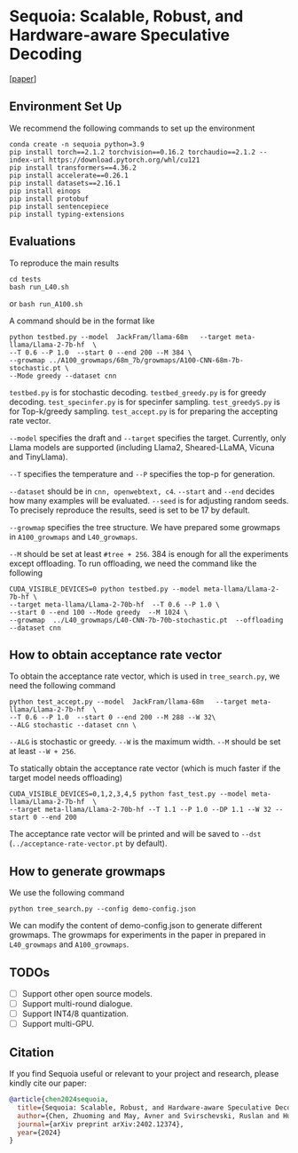 # Sequoia: Scalable, Robust, and Hardware-aware Speculative Decoding
[[paper](https://arxiv.org/abs/2402.12374)]
## Environment Set Up
We recommend the following commands to set up the environment

    conda create -n sequoia python=3.9
    pip install torch==2.1.2 torchvision==0.16.2 torchaudio==2.1.2 --index-url https://download.pytorch.org/whl/cu121
    pip install transformers==4.36.2
    pip install accelerate==0.26.1
    pip install datasets==2.16.1
    pip install einops
    pip install protobuf
    pip install sentencepiece
    pip install typing-extensions

## Evaluations
To reproduce the main results

    cd tests
    bash run_L40.sh

or `bash run_A100.sh`
    
A command should be in the format like

    python testbed.py --model  JackFram/llama-68m   --target meta-llama/Llama-2-7b-hf  \
    --T 0.6 --P 1.0  --start 0 --end 200 --M 384 \
    --growmap ../A100_growmaps/68m_7b/growmaps/A100-CNN-68m-7b-stochastic.pt \
    --Mode greedy --dataset cnn

`testbed.py` is for stochastic decoding. `testbed_greedy.py` is for greedy decoding. `test_specinfer.py` is for specinfer sampling. `test_greedyS.py` is for Top-k/greedy sampling. `test_accept.py` is for preparing the accepting rate vector.

`--model` specifies the draft and `--target` specifies the target. Currently, only Llama models are supported (including Llama2, Sheared-LLaMA, Vicuna and TinyLlama).

`--T` specifies the temperature and `--P` specifies the top-p for generation. 

`--dataset` should be in `cnn, openwebtext, c4`.  `--start` and `--end` decides how many examples will be evaluated. `--seed` is for adjusting random seeds. To precisely reproduce the results, seed is set to be 17 by default.

`--growmap` specifies the tree structure. We have prepared some growmaps in `A100_growmaps` and `L40_growmaps`. 

`--M` should be set at least `#tree + 256`. 384 is enough for all the experiments except offloading. To run offloading, we need the command like the following

    CUDA_VISIBLE_DEVICES=0 python testbed.py --model meta-llama/Llama-2-7b-hf \
    --target meta-llama/Llama-2-70b-hf  --T 0.6 --P 1.0 \
    --start 0 --end 100 --Mode greedy  --M 1024 \
    --growmap  ../L40_growmaps/L40-CNN-7b-70b-stochastic.pt  --offloading --dataset cnn

## How to obtain acceptance rate vector
To obtain the acceptance rate vector, which is used in `tree_search.py`, we need the following command

    python test_accept.py --model  JackFram/llama-68m   --target meta-llama/Llama-2-7b-hf  \
    --T 0.6 --P 1.0  --start 0 --end 200 --M 288 --W 32\
    --ALG stochastic --dataset cnn \

`--ALG` is stochastic or greedy. `--W` is the maximum width. `--M` should be set at least `--W + 256`.

To statically obtain the acceptance rate vector (which is much faster if the target model needs offloading)

    CUDA_VISIBLE_DEVICES=0,1,2,3,4,5 python fast_test.py --model meta-llama/Llama-2-7b-hf  \
    --target meta-llama/Llama-2-70b-hf --T 1.1 --P 1.0 --DP 1.1 --W 32 --start 0 --end 200

The acceptance rate vector will be printed and will be saved to `--dst` (`../acceptance-rate-vector.pt` by default).

## How to generate growmaps

We use the following command

    python tree_search.py --config demo-config.json

We can modify the content of demo-config.json to generate different growmaps. The growmaps for experiments in the paper in prepared in `L40_growmaps` and `A100_growmaps`. 

## TODOs
- [ ] Support other open source models.
- [ ] Support multi-round dialogue.
- [ ] Support INT4/8 quantization.
- [ ] Support multi-GPU. 
## Citation

If you find Sequoia useful or relevant to your project and research, please kindly cite our paper:

```bibtex
@article{chen2024sequoia,
  title={Sequoia: Scalable, Robust, and Hardware-aware Speculative Decoding},
  author={Chen, Zhuoming and May, Avner and Svirschevski, Ruslan and Huang, Yuhsun and Ryabinin, Max and Jia, Zhihao and Chen, Beidi},
  journal={arXiv preprint arXiv:2402.12374},
  year={2024}
}
```












